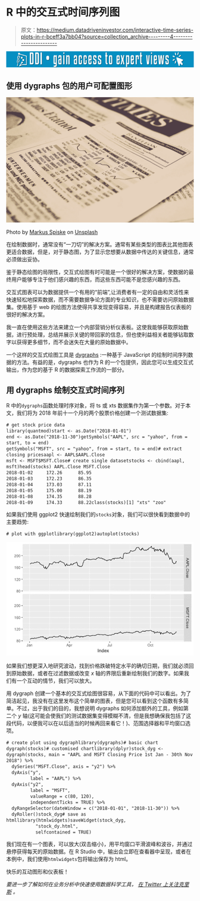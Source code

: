 # R 中的交互式时间序列图

> 原文：<https://medium.datadriveninvestor.com/interactive-time-series-plots-in-r-bceff3a7bb04?source=collection_archive---------4----------------------->

[![](img/ca95c78c39cac18a14347833e5f6a587.png)](http://www.track.datadriveninvestor.com/1B9E)

## 使用 dygraphs 包的用户可配置图形

![](img/6271aa48eaee0707cee05952f560e223.png)

Photo by [Markus Spiske](https://unsplash.com/photos/3Tf1J8q9bBA?utm_source=unsplash&utm_medium=referral&utm_content=creditCopyText) on [Unsplash](https://unsplash.com/search/photos/stocks?utm_source=unsplash&utm_medium=referral&utm_content=creditCopyText)

在绘制数据时，通常没有“一刀切”的解决方案。通常有某些类型的图表比其他图表更适合数据，但是，对于静态图，为了显示您想要从数据中传达的关键信息，通常必须做出妥协。

鉴于静态绘图的局限性，交互式绘图有时可能是一个很好的解决方案，使数据的最终用户能够专注于他们感兴趣的东西，而这些东西可能不是您感兴趣的东西。

交互式图表可以为数据提供一个有用的“前端”,让消费者有一定的自由和灵活性来快速轻松地探索数据，而不需要数据争论方面的专业知识，也不需要访问原始数据集。使用基于 web 的绘图方法使得共享发现变得容易，并且是构建报告仪表板的很好的解决方案。

我一直在使用这些方法来建立一个内部营销分析仪表板。这使我能够获取原始数据，进行预处理，总结并展示关键的带回家的信息，但也使利益相关者能够钻取数字以获得更多细节，而不会迷失在大量的原始数据中。

一个这样的交互式绘图工具是 [dygraphs](http://dygraphs.com/) :一种基于 JavaScript 的绘制时间序列数据的方法。有益的是，dygraphs 也作为 R 的一个包提供，因此您可以生成交互式输出，作为您的基于 R 的数据探索工作流的一部分。

## 用 dygraphs 绘制交互式时间序列

R 中的`dygraphs`函数处理时序对象，将 ts 或 xts 数据集作为第一个参数。对于本文，我们将为 2018 年前十一个月的两个股票价格创建一个测试数据集:

```
# get stock price data
library(quantmod)start <- as.Date("2018-01-01")
end <- as.Date("2018-11-30")getSymbols("AAPL", src = "yahoo", from = start, to = end)
getSymbols("MSFT", src = "yahoo", from = start, to = end)# extract closing pricesaapl <- AAPL$AAPL.Close
msft <- MSFT$MSFT.Close# create single datasetstocks <- cbind(aapl, msft)head(stocks) AAPL.Close MSFT.Close
2018-01-02     172.26      85.95
2018-01-03     172.23      86.35
2018-01-04     173.03      87.11
2018-01-05     175.00      88.19
2018-01-08     174.35      88.28
2018-01-09     174.33      88.22class(stocks)[1] "xts" "zoo"
```

如果我们使用 ggplot2 快速绘制我们的`stocks`对象，我们可以很快看到数据中的主要趋势:

```
# plot with ggplotlibrary(ggplot2)autoplot(stocks)
```

![](img/e82db3a520e717994a6f5cb7f59f3d23.png)

如果我们想更深入地研究波动，找到价格跌破特定水平的确切日期，我们就必须回到原始数据，或者在过滤数据或改变 *x* 轴的界限后重新绘制我们的数字。如果我们有一个互动的情节，我们可以放大。

用 dygraph 创建一个基本的交互式绘图很容易，从下面的代码中可以看出。为了简洁起见，我没有在这里发布这个简单的图表，但是您可以看到这个函数有多简单。不过，出于我们的目的，我想说明 dygraphs 如何添加额外的工具，例如第二个 *y* 轴(这可能会使我们的测试数据集变得模糊不清，但是我想确保我包括了这段代码，以便我可以在以后适当的时候再回来看它！)、范围选择器和平均窗口选项。

```
# create plot using dygraphlibrary(dygraphs)# basic chart
dygraph(stocks)# customised chartlibrary(dplyr)stock_dyg <- dygraph(stocks, main = "AAPL and MSFT Closing Price 1st Jan - 30th Nov 2018") %>%
  dySeries("MSFT.Close", axis = "y2") %>% 
  dyAxis("y", 
         label = "AAPL") %>%
  dyAxis("y2", 
         label = "MSFT",
         valueRange = c(80, 120),
         independentTicks = TRUE) %>%
  dyRangeSelector(dateWindow = c("2018-01-01", "2018-11-30")) %>%
  dyRoller()stock_dyg# save as htmllibrary(htmlwidgets)saveWidget(stock_dyg, 
           "stock_dy.html",
           selfcontained = TRUE)
```

我们现在有一个图表，可以放大(双击缩小)，用平均窗口平滑波峰和波谷，并通过悬停获得每天的原始数据。在 R Studio 中，输出会立即在查看器中呈现，或者在本例中，我们使用`htmlwidgets`包将输出保存为 html。

快乐的互动图形和仪表板！

*要进一步了解如何在业务分析中快速使用数据科学工具，* [*在 Twitter 上关注克里斯*](https://twitter.com/chrisBowdata) *。*